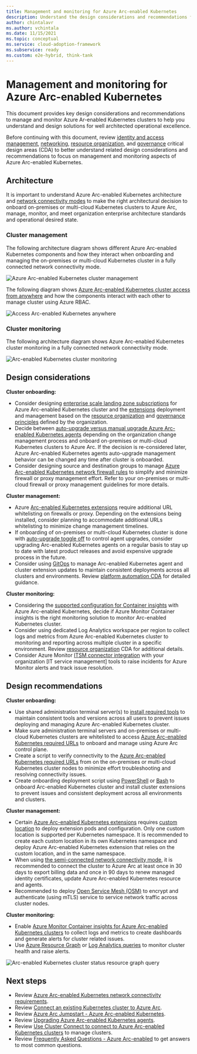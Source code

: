 ```yaml
---
title: Management and monitoring for Azure Arc-enabled Kubernetes
description: Understand the design considerations and recommendations for management and monitoring of Arc-enabled Kubernetes.
author: chintalavr
ms.author: vchintala
ms.date: 11/15/2021
ms.topic: conceptual
ms.service: cloud-adoption-framework
ms.subservice: ready
ms.custom: e2e-hybrid, think-tank
---
```


# Management and monitoring for Azure Arc-enabled Kubernetes

This document provides key design considerations and recommendations to manage and monitor Azure Ar-enabled Kubernetes clusters to help you understand and design solutions for well architected operational excellence.

Before continuing with this document, review [identity and access management](./identity-access-management.md), [networking](./network-connectivity.md), [resource organization](./resource-organization.md), and [governance](./governance-disciplines.md) critical design areas (CDA) to better understand related design considerations and recommendations to focus on management and monitoring aspects of Azure Arc-enabled Kubernetes.

## Architecture

It is important to understand Azure Arc-enabled Kubernetes architecture and [network connectivity modes](/azure/azure-arc/kubernetes/conceptual-connectivity-modes#understand-connectivity-modes) to make the right architectural decision to onboard on-premises or multi-cloud Kubernetes clusters to Azure Arc, manage, monitor, and meet organization enterprise architecture standards and operational desired state.

### Cluster management

The following architecture diagram shows different Azure Arc-enabled Kubernetes components and how they interact when onboarding and managing the on-premises or multi-cloud Kubernetes cluster in a fully connected network connectivity mode.

![Azure Arc-enabled Kubernetes cluster management](./media/arc-enabled-kubernetes-cluster-management.png)

The following diagram shows [Azure Arc-enabled Kubernetes cluster access from anywhere](/azure/azure-arc/kubernetes/conceptual-cluster-connect) and how the components interact with each other to manage cluster using Azure RBAC.

![Access Arc-enabled Kubernetes anywhere](./media/cluster-connect-network.png)

### Cluster monitoring

The following architecture diagram shows Azure Arc-enabled Kubernetes cluster monitoring in a fully connected network connectivity mode.

![Arc-enabled Kubernetes cluster monitoring](./media/arc-enabled-kubernetes-cluster-monitoring.png)

## Design considerations

**Cluster onboarding:**

- Consider designing [enterprise scale landing zone subscriptions](/azure/cloud-adoption-framework/ready/landing-zone/#azure-landing-zone-conceptual-architecture) for Azure Arc-enabled Kubernetes cluster and the [extensions](/azure/azure-arc/kubernetes/extensions) deployment and management based on the [resource organization](./resource-organization.md) and [governance principles](./governance-disciplines.md) defined by the organization.
- Decide between [auto-upgrade versus manual upgrade Azure Arc-enabled Kubernetes agents](/azure/azure-arc/kubernetes/agent-upgrade#toggle-auto-upgrade-on-or-off-when-connecting-cluster-to-azure-arc) depending on the organization change management process and onboard on-premises or multi-cloud Kubernetes clusters to Azure Arc. If the decision is re-considered later, Azure Arc-enabled Kubernetes agents auto-upgrade management behavior can be changed any time after cluster is onboarded.
- Consider designing source and destination groups to manage [Azure Arc-enabled Kubernetes network firewall rules](/azure/azure-arc/kubernetes/quickstart-connect-cluster?tabs=azure-cli#meet-network-requirements) to simplify and minimize firewall or proxy management effort. Refer to your on-premises or multi-cloud firewall or proxy management guidelines for more details.

**Cluster management:**

- Azure [Arc-enabled Kubernetes extensions](/azure/azure-arc/kubernetes/extensions) require additional URL whitelisting on firewalls or proxy. Depending on the extensions being installed, consider planning to accommodate additional URLs whitelisting to minimize change management timelines.
- If onboarding of on-premises or multi-cloud Kubernetes cluster is done with [auto-upgrade toggle off](/azure/azure-arc/kubernetes/agent-upgrade#toggle-auto-upgrade-on-or-off-when-connecting-cluster-to-azure-arc) to control agent upgrades, consider upgrading Arc-enabled Kubernetes agents on a regular basis to stay up to date with latest product releases and avoid expensive upgrade process in the future.
- Consider using [GitOps](/azure/azure-arc/kubernetes/tutorial-use-gitops-flux2) to manage Arc-enabled Kubernetes agent and cluster extension updates to maintain consistent deployments across all clusters and environments. Review [platform automation CDA](./platform-automation.md) for detailed guidance.

**Cluster monitoring:**

- Considering the [supported configuration for Container insights](/azure/azure-monitor/containers/container-insights-enable-arc-enabled-clusters?toc=/azure/azure-arc/kubernetes/toc.json#supported-configurations) with Azure Arc-enabled Kubernetes, decide if Azure Monitor Container insights is the right monitoring solution to monitor Arc-enabled Kubernetes cluster.
- Consider using dedicated Log Analytics workspace per region to collect logs and metrics from Azure Arc-enabled Kubernetes cluster to monitoring and reporting across multiple cluster in a specific environment. Review [resource organization](./resource-organization.md) CDA for additional details.
- Consider Azure Monitor [ITSM connector integration](/azure/azure-monitor/alerts/itsmc-overview) with your organization [IT service management] tools to raise incidents for Azure Monitor alerts and track issue resolution.

## Design recommendations

**Cluster onboarding:**

- Use shared administration terminal server(s) to [install required tools](/azure/azure-arc/kubernetes/quickstart-connect-cluster?tabs=azure-cli#prerequisites) to maintain consistent tools and versions across all users to prevent issues deploying and managing Azure Arc-enabled Kubernetes cluster.
- Make sure administration terminal servers and on-premises or multi-cloud Kubernetes clusters are whitelisted to access [Azure Arc-enabled Kubernetes required URLs](/azure/azure-arc/kubernetes/quickstart-connect-cluster?tabs=azure-cli#meet-network-requirements) to onboard and manage using Azure Arc control plane.
- Create a script to verify connectivity to the [Azure Arc-enabled Kubernetes required URLs](/azure/azure-arc/kubernetes/quickstart-connect-cluster?tabs=azure-cli#meet-network-requirements) from on the on-premises or multi-cloud Kubernetes cluster nodes to minimize effort troubleshooting and resolving connectivity issues.
- Create onboarding deployment script using [PowerShell](/azure/azure-resource-manager/templates/deploy-powershell) or [Bash](/azure/azure-resource-manager/templates/deploy-cloud-shell?tabs=azure-cli) to onboard Arc-enabled Kubernetes cluster and install cluster extensions to prevent issues and consistent deployment across all environments and clusters.

**Cluster management:**

- Certain [Azure Arc-enabled Kubernetes extensions](/azure/azure-arc/kubernetes/conceptual-extensions) requires [custom location](/azure/azure-arc/kubernetes/conceptual-custom-locations) to deploy extension pods and configuration. Only one custom location is supported per Kubernetes namespace. It is recommended to create each custom location in its own Kubernetes namespace and deploy Azure Arc-enabled Kubernetes extension that relies on the custom location, and in the same namespace.
- When using [the semi-connected network connectivity mode](/azure/azure-arc/kubernetes/conceptual-connectivity-modes#understand-connectivity-modes), it is recommended to connect the cluster to Azure Arc at least once in 30 days to export billing data and once in 90 days to renew managed identity certificates, update Azure Arc-enabled Kubernetes resource and agents.
- Recommended to deploy [Open Service Mesh (OSM)](/azure/azure-arc/kubernetes/tutorial-arc-enabled-open-service-mesh) to encrypt and authenticate (using mTLS) service to service network traffic across cluster nodes.

**Cluster monitoring:**

- Enable [Azure Monitor Container insights for Azure Arc-enabled Kubernetes clusters](/azure/azure-monitor/containers/container-insights-enable-arc-enabled-clusters) to collect logs and metrics to create dashboards and generate alerts for cluster related issues.
- Use [Azure Resource Graph](/azure/azure-arc/kubernetes/resource-graph-samples?tabs=azure-cli) or [Log Analytics queries](/azure/azure-monitor/logs/queries) to monitor cluster health and raise alerts.

![Arc-enabled Kubernetes cluster status resource graph query](./media/resource-graph-connected-cluster-status.png)

## Next steps

- Review [Azure Arc-enabled Kubernetes network connectivity requirements](/azure/azure-arc/kubernetes/quickstart-connect-cluster?tabs=azure-cli#meet-network-requirements).
- Review [Connect an existing Kubernetes cluster to Azure Arc](/azure/azure-arc/kubernetes/quickstart-connect-cluster).
- Review [Azure Arc Jumpstart - Azure Arc-enabled Kubernetes](https://azurearcjumpstart.io/azure_arc_jumpstart/azure_arc_k8s/).
- Review [Upgrading Azure Arc-enabled Kubernetes agents](/azure/azure-arc/kubernetes/agent-upgrade).
- Review [Use Cluster Connect to connect to Azure Arc-enabled Kubernetes clusters](/azure/azure-arc/kubernetes/cluster-connect) to manage clusters.
- Review [Frequently Asked Questions - Azure Arc-enabled](/azure/azure-arc/kubernetes/faq) to get answers to most common questions.
